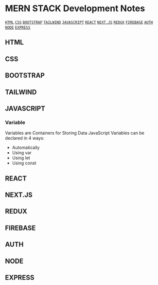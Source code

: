 # MERN STACK Development Notes 

[`HTML`](https://github.com/Tanvir1407/mern-stack-notes#html)  [`CSS`](https://github.com/Tanvir1407/mern-stack-notes#css) [`BOOTSTRAP`](https://github.com/Tanvir1407/mern-stack-notes#bootstrap)  [`TAILWIND`](https://github.com/Tanvir1407/mern-stack-notes#tailwind)  [`JAVASCRIPT`](https://github.com/Tanvir1407/mern-stack-notes#javascript) [`REACT`](https://github.com/Tanvir1407/mern-stack-notes#react) [`NEXT.JS`](https://github.com/Tanvir1407/mern-stack-notes#nextjs) [`REDUX`](https://github.com/Tanvir1407/mern-stack-notes#redux) [`FIREBASE`](https://github.com/Tanvir1407/mern-stack-notes#friebase) [`AUTH`](https://github.com/Tanvir1407/mern-stack-notes#auth) [`NODE`](https://github.com/Tanvir1407/mern-stack-notes#node) [`EXPRESS`](https://github.com/Tanvir1407/mern-stack-notes#express) 

## HTML
## CSS
## BOOTSTRAP
## TAILWIND
## JAVASCRIPT
### Variable
Variables are Containers for Storing Data
JavaScript Variables can be declared in 4 ways:

* Automatically
* Using var
* Using let
* Using const

## REACT
## NEXT.JS
## REDUX
## FIREBASE
## AUTH
## NODE
## EXPRESS
